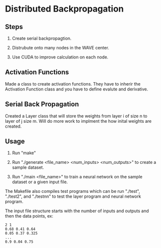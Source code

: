 # Distributed Backpropagation

## Steps   
1. Create serial backpropagtion.

2. Distrubute onto many nodes in the WAVE center.

3. Use CUDA to improve calculation on each node.   

## Activation Functions   
Made a class to create activation functions. They have to inherir the Activation Function class and you have to define evalute and derivative.


## Serial Back Propagation   
Created a Layer class that will store the weights from layer i of size n to layer of j size m. Will do more work to implment the how inital weights are created.

## Usage
1. Run "make"

2. Run "./generate <count> <file_name> <num_inputs> <num_outputs>" to create a sample dataset.

3. Run "./main <file_name>" to train a neural network on the sample dataset or a given input file.

The Makefile also compiles test programs which can be run "./test", "./test2", and "./testnn" to test the layer program and neural network program.

The input file structure starts with the number of inputs and outputs and then the data points, ex:
```
2 1
0.68 0.41 0.64
0.05 0.37 0.325
...
0.9 0.04 0.75
```